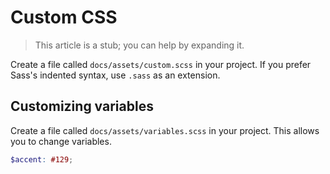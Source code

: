 # Custom CSS
> This article is a stub; you can help by expanding it.

Create a file called `docs/assets/custom.scss` in your project. If you prefer Sass's indented syntax, use `.sass` as an extension.

## Customizing variables

Create a file called `docs/assets/variables.scss` in your project. This allows you to change variables.

```scss
$accent: #129;
```
